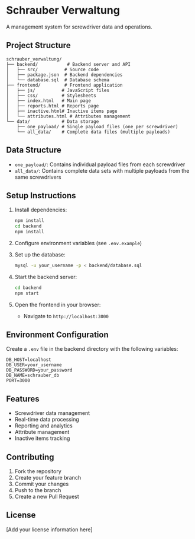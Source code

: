 # Schrauber Verwaltung

A management system for screwdriver data and operations.

## Project Structure

```
schrauber_verwaltung/
├── backend/           # Backend server and API
│   ├── src/          # Source code
│   ├── package.json  # Backend dependencies
│   └── database.sql  # Database schema
├── frontend/         # Frontend application
│   ├── js/          # JavaScript files
│   ├── css/         # Stylesheets
│   ├── index.html   # Main page
│   ├── reports.html # Reports page
│   ├── inactive.html# Inactive items page
│   └── attributes.html # Attributes management
└── data/            # Data storage
    ├── one_payload/ # Single payload files (one per screwdriver)
    └── all_data/    # Complete data files (multiple payloads)
```

## Data Structure

- `one_payload/`: Contains individual payload files from each screwdriver
- `all_data/`: Contains complete data sets with multiple payloads from the same screwdrivers

## Setup Instructions

1. Install dependencies:
   ```bash
   npm install
   cd backend
   npm install
   ```

2. Configure environment variables (see `.env.example`)

3. Set up the database:
   ```bash
   mysql -u your_username -p < backend/database.sql
   ```

4. Start the backend server:
   ```bash
   cd backend
   npm start
   ```

5. Open the frontend in your browser:
   - Navigate to `http://localhost:3000`

## Environment Configuration

Create a `.env` file in the backend directory with the following variables:
```
DB_HOST=localhost
DB_USER=your_username
DB_PASSWORD=your_password
DB_NAME=schrauber_db
PORT=3000
```

## Features

- Screwdriver data management
- Real-time data processing
- Reporting and analytics
- Attribute management
- Inactive items tracking

## Contributing

1. Fork the repository
2. Create your feature branch
3. Commit your changes
4. Push to the branch
5. Create a new Pull Request

## License

[Add your license information here] 